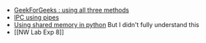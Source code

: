 - [GeekForGeeks : using all three methods](https://www.geeksforgeeks.org/multiprocessing-python-set-2/)
- [IPC using pipes](https://prgwonders.blogspot.com/2016/08/write-ipc-program-using-pipe-using-c.html)
- [Using shared memory in python](https://docs.python.org/3/library/multiprocessing.shared_memory.html) But I didn't fully understand this
- [[NW Lab Exp 8]]